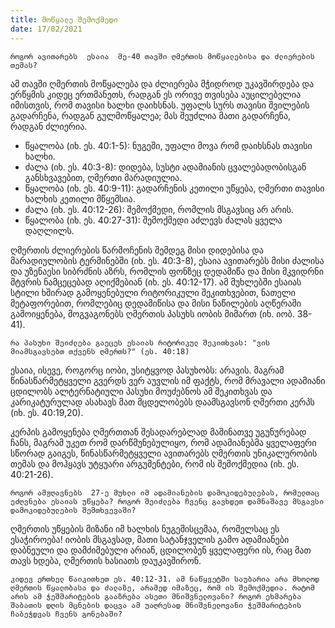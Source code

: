 ```yaml
---
title: მოწყალე შემოქმედი 
date: 17/02/2021
---
```


`როგორ ავითარებს  ესაია  მე-40 თავში ღმერთის მოწყალებისა და ძლიერების თემას?`

ამ თავში ღმერთის მოწყალება და ძლიერება მჭიდროდ უკავშირდება და ერწყმის კიდეც ერთმანეთს, რადგან ეს ორივე თვისება აუცილებელია იმისთვის, რომ თავისი ხალხი დაიხსნას. უფალს სურს თავისი შვილების გადარჩენა, რადგან გულმოწყალეა; მას შეუძლია მათი გადარჩენა, რადგან ძლიერია.
- წყალობა (იხ. ეს. 40:1-5): ნუგეში, უფალი მოვა რომ დაიხსნას თავისი ხალხი.
- ძალა (იხ. ეს. 40:3-8): დიდება, სუსტი ადამიანის ცვალებადობისგან განსხვავებით, ღმერთი მარადიულია.
- წყალობა (იხ. ეს. 40:9-11): გადარჩენის კეთილი უწყება, ღმერთი თავისი ხალხის კეთილი მწყემსია.
- ძალა (იხ. ეს. 40:12-26): შემოქმედი, რომლის მსგავსიც არ არის.
- წყალობა (იხ. ეს. 40:27-31): შემოქმედი აძლევს ძალას ყველა დაღლილს.

ღმერთის ძლიერების წარმოჩენის შემდეგ მისი დიდებისა და მარადიულობის ტერმინებში (იხ. ეს. 40:3-8), ესაია ავითარებს მისი ძალისა და უზენაესი სიბრძნის აზრს, რომლის ფონზეც დედამიწა და მისი მკვიდრნი მტვრის ნამცეცებად აღიქმებიან (იხ. ეს. 40:12-17). ამ მუხლებში ესაიას სტილი ხშირად გამოყენებული რიტორიკული შეკითხვებით, ნათელი მეტაფორებით, რომლებიც დედამიწისა და მისი ნაწილების აღწერაში გამოიყენება, მოგვაგონებს ღმერთის პასუხს იობის მიმართ (იხ. იობ. 38-41).

`რა პასუხი შეიძლება გაეცეს ესაიას რიტორიკულ შეკითხვას: "ვის მიამსგავსებთ თქვენს ღმერთს?" (ეს. 40:18)`

ესაია, ისევე, როგორც იობი, უსიტყვოდ პასუხობს: არავის. მაგრამ წინასწარმეტყველი გვერდს ვერ აუვლის იმ ფაქტს, რომ მრავალი ადამიანი ცდილობს ალტერნატიული პასუხი მოუძებნოს ამ შეკითხვას და კარიკატურულად ასახავს მათ მცდელობებს დაამსგავსონ ღმერთი კერპს (იხ. ეს. 40:19,20).

კერპის გამოყენება ღმერთთან შესადარებლად მაშინათვე უგუნურებად ჩანს, მაგრამ უკეთ რომ დარწმუნებულიყო, რომ ადამიანებმა ყველაფერი სწორად გაიგეს, წინასწარმეტყველი ავითარებს ღმერთის უნიკალურობის თემას და მოჰყავს უტყუარი არგუმენტები, რომ ის შემოქმედია (იხ. ეს. 40:21-26).

`როგორ ამჟღავნებს  27-ე მუხლი იმ ადამიანების დამოკიდებულებას, რომელთაც ეძღვნება ესაიას უწყება? როგორ შეიძლება ჩვენც გავხდეთ დამნაშავე მსგავსი დამოკიდებულების შემთხვევაში?`

ღმერთის უწყების მიზანი იმ ხალხის ნუგეშისცემაა, რომელსაც ეს ესაჭიროება! იობის მსგავსად, მათი სატანჯველის გამო ადამიანები დაბნეული და დამძიმებული არიან, ცდილობენ ყველაფერი ის, რაც მათ თავს ხდება, ღმერთის ხასიათს დაუკავშირონ.  

`კიდევ ერთხელ წაიკითხეთ ეს. 40:12-31. ამ ნაწყვეტში საუბარია არა მხოლოდ ღმერთის წყალობასა და ძალაზე, არამედ იმაზეც, რომ ის შემოქმედია. რატომ არის ამ ჭეშმარიტების გააზრება ასეთი მნიშვნელოვანი? როგორ ეხმარება შაბათის დღის მცნების დაცვა ამ უაღრესად მნიშვნელოვანი ჭეშმარიტების ჩაბეჭდვას ჩვენს გონებაში?`